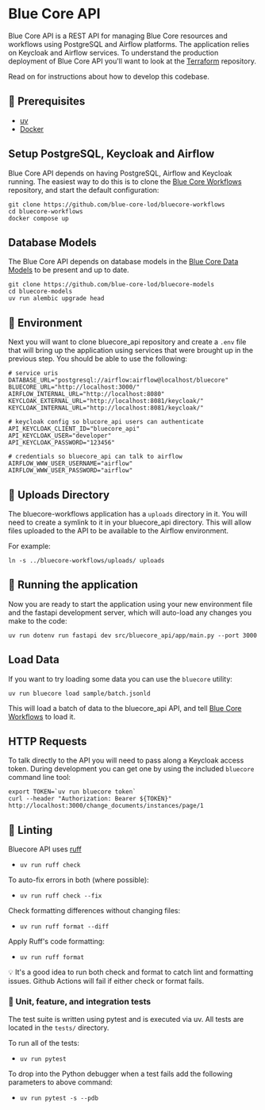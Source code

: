 # Blue Core API

Blue Core API is a REST API for managing Blue Core resources and workflows using PostgreSQL and Airflow platforms. The application relies on Keycloak and Airflow services. To understand the production deployment of Blue Core API you'll want to look at the [Terraform](https://github.com/blue-core-lod/terraform) repository.

Read on for instructions about how to develop this codebase.

## 🧰 Prerequisites
- [uv]
- [Docker]

## Setup PostgreSQL, Keycloak and Airflow

Blue Core API depends on having PostgreSQL, Airflow and Keycloak running. The easiest way to do this is to clone the [Blue Core Workflows] repository, and start the default configuration:

```shell
git clone https://github.com/blue-core-lod/bluecore-workflows
cd bluecore-workflows
docker compose up 
```

## Database Models

The Blue Core API depends on database models in the [Blue Core Data Models] to be present and up to date.

```shell
git clone https://github.com/blue-core-lod/bluecore-models
cd bluecore-models
uv run alembic upgrade head
```
 
## 🔧 Environment

Next you will want to clone bluecore_api repository and create a `.env` file that will bring up the application using services that were brought up in the previous step. You should be able to use the following:

```text
# service uris
DATABASE_URL="postgresql://airflow:airflow@localhost/bluecore"
BLUECORE_URL="http://localhost:3000/"
AIRFLOW_INTERNAL_URL="http://localhost:8080"
KEYCLOAK_EXTERNAL_URL="http://localhost:8081/keycloak/"
KEYCLOAK_INTERNAL_URL="http://localhost:8081/keycloak/"

# keycloak config so blucore_api users can authenticate
API_KEYCLOAK_CLIENT_ID="bluecore_api"
API_KEYCLOAK_USER="developer"
API_KEYCLOAK_PASSWORD="123456"

# credentials so bluecore_api can talk to airflow
AIRFLOW_WWW_USER_USERNAME="airflow"
AIRFLOW_WWW_USER_PASSWORD="airflow"
```

## 💾 Uploads Directory

The bluecore-workflows application has a `uploads` directory in it. You will need to create a symlink to it in your bluecore_api directory. This will allow files uploaded to the API to be available to the Airflow environment.

For example:

```shell
ln -s ../bluecore-workflows/uploads/ uploads 
```

## 🚀 Running the application

Now you are ready to start the application using your new environment file and the fastapi development server, which will auto-load any changes you make to the code:

```shell
uv run dotenv run fastapi dev src/bluecore_api/app/main.py --port 3000
```

## Load Data

If you want to try loading some data you can use the `bluecore` utility:

```shell
uv run bluecore load sample/batch.jsonld 
```

This will load a batch of data to the bluecore_api API, and tell [Blue Core Workflows] to load it.

## HTTP Requests

To talk directly to the API you will need to pass along a Keycloak access token. During development you can get one by using the included `bluecore` command line tool:

```
export TOKEN=`uv run bluecore token`
curl --header "Authorization: Bearer ${TOKEN}" http://localhost:3000/change_documents/instances/page/1
```

## 🧹 Linting

Bluecore API uses [ruff]
- `uv run ruff check`

To auto-fix errors in both (where possible):
- `uv run ruff check --fix`

Check formatting differences without changing files:
- `uv run ruff format --diff`

Apply Ruff's code formatting:
- `uv run ruff format`

💡 It's a good idea to run both check and format to catch lint and formatting issues. 
Github Actions will fail if either check or format fails.

### 🧪 Unit, feature, and integration tests
The test suite is written using pytest and is executed via uv.
All tests are located in the `tests/` directory.

To run all of the tests:
- `uv run pytest`

To drop into the Python debugger when a test fails add the following parameters to above command:
- `uv run pytest -s --pdb` 

[Blue Core Data Models]: https://github.com/blue-core-lod/bluecore-models
[Blue Core Workflows]: https://github.com/blue-core-lod/bluecore-workflows
[ruff]: https://docs.astral.sh/ruff/
[uv]: https://github.com/astral-sh/uv
[Docker]: https://www.docker.com/
